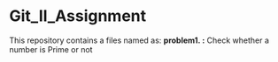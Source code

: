# Git_II_Assignment
This repository contains a files named as:
**problem1. :** Check whether a number is Prime or not

